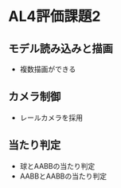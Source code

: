 # AL4評価課題2
## モデル読み込みと描画
* 複数描画ができる

## カメラ制御
* レールカメラを採用

## 当たり判定
* 球とAABBの当たり判定
* AABBとAABBの当たり判定
